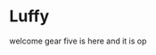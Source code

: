 # Luffy
welcome
gear five is here and it is op 
 
 
   
  
     
                      
                      
                                 
                                                 
                         
                           
                  
       
   
 
